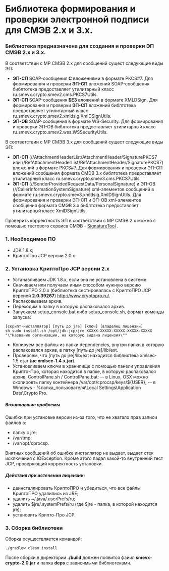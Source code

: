 Библиотека формирования и проверки электронной подписи для СМЭВ 2.х и 3.х.
=========
### Библиотека предназначена для создания и проверки ЭП СМЭВ 2.х и 3.х. 
В соответствии с МР СМЭВ 2.х для сообщений сущест следующие виды ЭП:
* **ЭП-СП** SOAP-сообщения **С** вложениями в формате PKCS#7. Для формирования и проверки **ЭП-СП** вложений SOAP-сообщения библтотека предоставляет утилитарный класс ru.smevx.crypto.smev2.cms.PKCS7Utils.
* **ЭП-СП** SOAP-сообщения **БЕЗ** вложений в формате XMLDSign. Для формирования и проверки **ЭП-СП** вложений библтотека предоставляет утилитарный класс ru.smevx.crypto.smev2.xmldsig.XmlDSignUtils.
* **ЭП-ОВ** SOAP-сообщения в формате WS-Security. Для формирования и проверки ЭП-ОВ библтотека предоставляет утилитарный класс ru.smevx.crypto.smev2.wss.WSSecurityUtils.

В соответствии с МР СМЭВ 3.х для сообщений сущест следующие виды ЭП:
* **ЭП-СП** (//AttachmentHeaderList/AttachmentHeader/SignaturePKCS7 или //RefAttachmentHeaderList/RefAttachmentHeader/SignaturePKCS7) вложений в формате PKCS#7. Для формирования и проверки ЭП-СП вложений сообщения формата СМЭВ 3.х библтотека предоставляет утилитарный класс ru.smevx.crypto.smev3.cms.PKCS7Utils.
* **ЭП-СП** (//SenderProvidedRequestData/PersonalSignature) и ЭП-ОВ (//CallerInformationSystemSignature) xml-элементов сообщений в формате ru.smevx.crypto.smev3.xmldsig.XmlDSignUtils. Для формирования и проверки ЭП-СП и ЭП-ОВ xml-элементов сообщения формата СМЭВ 3.х библтотека предоставляет утилитарный класс XmlDSignUtils.

Проверить корректность ЭП в соответствии с МР СМЭВ 2.х можно с помощью тестового сервиса СМЭВ - [SignatureTool](http://smev-mvf.test.gosuslugi.ru:7777/gateway/services/SID0003064/1.001) .

### 1. Необходимое ПО
* JDK 1.8.x;
* КриптоПро JCP версии 2.0.x.

### 2. Установка КриптоПро JCP версии 2.х
* Устанавливаем JDK 1.8.x, если она не установлена в системе.
* Скачиваем или получаем иным способом нужную версию КриптоПРО 2.0.х (библиотека сестировалась с КриптоПРО JCP версией **2.0.39267**) http://www.cryptopro.ru/.
* Распаковываем архив.
* Переходим в папку в которую распаковался архив.
* Запускаем setup_console.bat либо setup_console.sh, формат команды запуска:  
```
[скрипт-нисталлятор] [путь до jre] [ключ] [владелец лицензии]
sh sudo install.sh /opt/jdk-jcp/jre XXXXX-XXXXX-XXXXX-XXXXX-XXXXX "\"Название организации, на которую выдана лицензия\""
```
* Копируем все файлы из папки dependencies, внутри папки в которую распаковался архив, в патку [путь до jre]/lib/ext.
* Проверяем, что [путь до jre]/lib/ext находится библиотека xmlsec-1.5.х.jar (**не xmlsec-1.4.х.jar**).
* Установливаем ключи в хранилище с помощью панели управления Крипто-Про, которая находится в папке, в которую распаковался архив, ControlPane.sh / ControlPane.bat:
-- в Linux, OSX можно скопировть папку контейнера /var/opt/cprocsp/keys/${USER};
-- в Windows - %папка_пользователя\Local Settings\Application Data\Crypto Pro.

##### Возникавшие проблемы
Ошибки при установке версии из-за того, что не хватало прав записи файлов в:
* папку с jre;
* /var/tmp;
* /var/opt/cprocsp.

Внятных сообщений об ошибке инсталлятор не выдает, выдает стек исключения с IOException. Кроме этого падал какой-то внутренний тест JCP, проверяющий корректность установки.

##### Действия при истечении лицензии:
* деинсталлировать КриптоПРО и убедиться, что все файлы КриптоПРО удалились из JRE;
* удалить ~/.java/.userPrefs/ru;
* удалить $jre/.systemPrefs/ru (где $jre - папка, в которой находится jre);
* установить Крипто-Про JCP.

### 3. Сборка библиотеки
Сборка осуществляется командой:
```
./gradlew clean install
```
 
После сборки в директории **./build** должен появится файил **smevx-crypto-2.0.jar** и папка **deps** с зависимыми библиотеками.